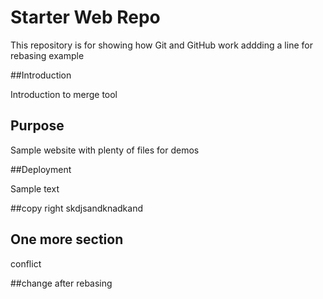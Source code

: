 # Starter Web Repo

This repository is for showing how Git and GitHub work
addding a line for rebasing example

##Introduction

Introduction to merge tool

## Purpose

Sample website with plenty of files for demos

##Deployment

Sample text

##copy right
skdjsandknadkand

## One more section
conflict

##change after rebasing